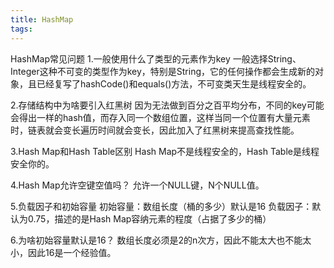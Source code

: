 ```yaml
---
title: HashMap
tags:
---
```


HashMap常见问题
1.一般使用什么了类型的元素作为key
一般选择String、Integer这种不可变的类型作为key，特别是String，它的任何操作都会生成新的对象，且已经复写了hashCode()和equals()方法，不可变类天生是线程安全的。

2.存储结构中为啥要引入红黑树
因为无法做到百分之百平均分布，不同的key可能会得出一样的hash值，而存入同一个数组位置，这样当同一个位置有大量元素时，链表就会变长遍历时间就会变长，因此加入了红黑树来提高查找性能。

3.Hash Map和Hash Table区别
Hash Map不是线程安全的，Hash Table是线程安全你的。

4.Hash Map允许空键空值吗？
允许一个NULL键，N个NULL值。

5.负载因子和初始容量
初始容量：数组长度（桶的多少）默认是16
负载因子：默认为0.75，描述的是Hash Map容纳元素的程度（占据了多少的桶）

6.为啥初始容量默认是16？
数组长度必须是2的n次方，因此不能太大也不能太小，因此16是一个经验值。